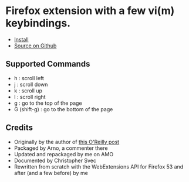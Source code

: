 # Firefox extension with a few vi(m) keybindings.

* [Install](https://addons.mozilla.org/en-US/firefox/addon/vimkeybindings/)
* [Source on Github](https://github.com/autonome/vimkeybindings)

## Supported Commands

* h : scroll left
* j : scroll down
* k : scroll up
* l : scroll right
* g : go to the top of the page
* G (shift-g) : go to the bottom of the page


## Credits

* Originally by the author of [this O'Reilly post](http://www.oreillynet.com/linux/blog/2006/04/firefox_with_vim_keybindings.html)
* Packaged by Arno, a commenter there
* Updated and repackaged by me on AMO
* Documented by Christopher Svec
* Rewritten from scratch with the WebExtensions API for Firefox 53 and after (and a few before) by me
